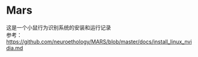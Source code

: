 # Mars
这是一个小鼠行为识别系统的安装和运行记录\
参考：https://github.com/neuroethology/MARS/blob/master/docs/install_linux_nvidia.md

